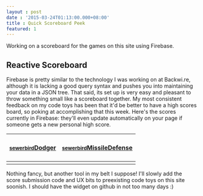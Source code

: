 ```yaml
---
layout : post
date : '2015-03-24T01:13:00.000+08:00'
title : Quick Scoreboard Peek
featured: 1
---
```


Working on a scoreboard for the games on this site using Firebase. 

## Reactive Scoreboard

Firebase is pretty similar to the technology I was working on at Backwi.re, although it is lacking a good query syntax and pushes you into maintaining your data in a JSON tree. That said, its set up is very easy and pleasant to throw something small like a scoreboard together. My most consistent feedback on my code toys has been that it'd be better to have a high scores board, so poking at accomplishing that this week. Here's the scores currently in Firebase: they'll even update automatically on your page if someone gets a new personal high score.

<table class="table-bordered">
	<thead>
		<tr>
			<th><a href="http://sewerbird.github.io/blog/coding/2015/03/20/Dodger"><h4><small>sewerbird</small>Dodger</h4></a></th>
			<th><a href="http://sewerbird.github.io/blog/coding/2015/03/14/missiledefense"><h4><small>sewerbird</small>MissileDefense</h4></a></th>
		</tr>
	</thead>
	<tbody>
		<tr>
			<td id="scrDodger">
			</td>
			<td id="scrMissile">
			</td>
		</tr>
	</tbody>
</table>

Nothing fancy, but another tool in my belt I suppose! I'll slowly add the score submission code and UX bits to preexisting code toys on this site soonish. I should have the widget on github in not too many days :)

<script src="https://cdn.firebase.com/js/client/2.2.3/firebase.js"></script>
<script type='text/javascript' src="/scripts/dodger/lib/lodash.js"></script>
<script>
function getScores(db_game_ref, callback)
{
	db_game_ref.orderByChild("score").on("value", function(snapshot){
		var results = snapshot.val()
		callback(results)
	})
}
function submitScore(db_game_ref, username, score)
{
	var tgt = db_game_ref.child("/"+username)
	tgt.once("value",function(data){
		var results = data.val()
		if(results && results.score < score)
			tgt.update({score:score})
	})
}
function displayScore(results,divid){
	var div = document.getElementById(divid)
	while(div.firstChild)
		div.removeChild(div.firstChild)
	var table = document.createElement("table")
	var tbody = document.createElement("tbody")
	_.forInRight(results, function(data, user){
		var tr = document.createElement("tr")
		var tdUsr = document.createElement("td")
		var tdScr = document.createElement("td")
		var usr = document.createTextNode(user)
		var scr = document.createTextNode(Math.floor(data.score))
		tdUsr.appendChild(usr)
		tdScr.appendChild(scr)
		tr.appendChild(tdUsr)
		tr.appendChild(tdScr)
		tbody.appendChild(tr)
	})
	table.appendChild(tbody)
	div.appendChild(table)
}
getScores(new Firebase("https://sewerbird-high-score.firebaseio.com/Dodger"),function(res){displayScore(res,"scrDodger")})
getScores(new Firebase("https://sewerbird-high-score.firebaseio.com/Missile Defense"),function(res){displayScore(res,"scrMissile")})

</script>